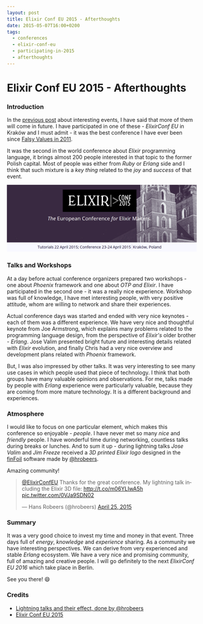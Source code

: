 ```yaml
---
layout: post
title: Elixir Conf EU 2015 - Afterthoughts
date: 2015-05-07T16:00+0200
tags:
  - conferences
  - elixir-conf-eu
  - participating-in-2015
  - afterthoughts
---
```


# Elixir Conf EU 2015 - Afterthoughts

### Introduction

In the [previous post](http://www.afronski.pl/2015/04/06/the-best-of-lambda-days.html) about interesting events, I have said that more of them will come in future. I have participated in one of these - *ElixirConf EU* in Kraków and I must admit - it was the best conference I have ever been since [Falsy Values in 2011](http://lanyrd.com/2011/falsy-values/).

It was the second in the world conference about *Elixir* programming language, it brings almost 200 people interested in that topic to the former Polish capital. Most of people was either from *Ruby* or *Erlang* side and I think that such mixture is a *key thing* related to the *joy* and *success* of that event.

![Elixir Conf EU 2015](/assets/ElixirConfEU2015Header.png)

### Talks and Workshops

At a day before actual conference organizers prepared two workshops - one about *Phoenix* framework and one about *OTP and Elixir*. I have participated in the second one - it was a really nice experience. Workshop was full of knowledge, I have met interesting people, with very positive attitude, whom are willing to network and share their experiences. 

Actual conference days was started and ended with very nice keynotes - each of them was a different experience. We have very nice and thoughtful keynote from Joe Armstrong, which explains many problems related to the programming language design, from the perspective of *Elixir's* older brother - *Erlang*. Jose Valim presented bright future and interesting details related with *Elixir* evolution, and finally Chris had a very nice overview and development plans related with *Phoenix* framework.

But, I was also impressed by other talks. It was very interesting to see many use cases in which people used that piece of technology. I think that both groups have many valuable opinions and observations. For me, talks made by people with *Erlang* experience were particularly valuable, because they are coming from more mature technology. It is a different background and experiences.

### Atmosphere

I would like to focus on one particular element, which makes this conference so enjoyable - *people*. I have never met so many *nice* and *friendly* people. I have wonderful time during networking, countless talks during breaks or lunches. And to sum it up - during lightning talks *Jose Valim* and *Jim Freeze* received a *3D printed Elixir logo* designed in the [finFoil](http://hrobeers.github.io/finFoil/) software made by [@hrobeers](https://twitter.com/hrobeers).

Amazing community!

<div class="center-tweet">
  <blockquote class="twitter-tweet" lang="en"><p lang="en" dir="ltr"><a href="https://twitter.com/ElixirConfEU">@ElixirConfEU</a> Thanks for the great conference. My lightning talk including the Elixir 3D file: <a href="http://t.co/m06YLIwA5h">http://t.co/m06YLIwA5h</a> <a href="http://t.co/0VJa9SDN02">pic.twitter.com/0VJa9SDN02</a></p>&mdash; Hans Robeers (@hrobeers) <a href="https://twitter.com/hrobeers/status/591794764351197184">April 25, 2015</a></blockquote><script async src="//platform.twitter.com/widgets.js" charset="utf-8"></script>
</div>

### Summary

It was a very good choice to invest my time and money in that event. Three days full of *energy*, *knowledge* and *experience* sharing. As a community we have interesting perspectives. We can derive from very experienced and stable *Erlang* ecosystem. We have a very nice and promising community, full of amazing and creative people. I will go definitely to the next *ElixirConf EU 2016* which take place in Berlin.

See you there! :smile:

### Credits

- [Lightning talks and their effect, done by @hrobeers](https://twitter.com/hrobeers/status/591794764351197184)
- [Elixir Conf EU 2015](http://www.elixirconf.eu/)
